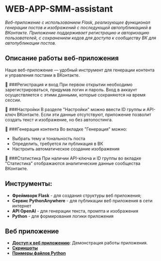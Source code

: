 # WEB-APP-SMM-assistant
*Веб-приложение с использованием Flask, реализующее функционал генерации постов и изображений с последующей автопубликацией в ВКонтакте. Приложение поддерживает регистрацию и авторизацию пользователей, с сохранением кодов для доступа к сообществу ВК для автопубликации постов.*

## Описание работы веб-приложения

Наше веб-приложение — удобный инструмент для генерации контента и управления постами в ВКонтакте.

🔹 ###Регистрация и вход
При первом открытии необходимо зарегистрироваться, придумав логин и пароль. Вход в аккаунт осуществляется с этими данными, которые сохраняются на время сессии.

🔹 ###Настройки
В разделе "Настройки" можно ввести ID группы и API-ключ ВКонтакте. Если эти данные отсутствуют, приложение позволит создать текст и изображение, но без автопостинга.

🔹 ###Генерация контента
Во вкладке "Генерация" можно:

- Выбрать тему и тональность поста
- Определить, требуется ли публикация в ВК
- Настроить автоматическое создание изображения

🔹 ###Статистика
При наличии API-ключа и ID группы во вкладке "Статистика" отображаются аналитические данные сообщества ВКонтакте.

## Инструменты:
- **Фреймворк Flask** - для создания структуры веб приложения;
- **Сервис PythonAnywhere** - для публикации веб приложения в сети интернет
- **API OpenAI** - для генерации текста, промпта и изображения
- **Python** - для формирования логики приложения

## Веб приложение

- [**Доступ к веб приложению**](https://vladzc.pythonanywhere.com/): Демонстрация работы приложения.
- [**Скриншоты**]()
- [**Примеры файлов Python**]() 
